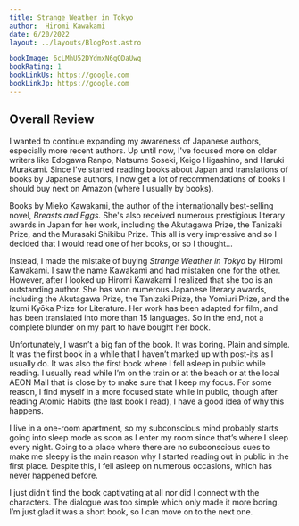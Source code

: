 ```yaml
---
title: Strange Weather in Tokyo
author:  Hiromi Kawakami
date: 6/20/2022
layout: ../layouts/BlogPost.astro

bookImage: 6cLMhU52DYdmxN6gODaUwq
bookRating: 1
bookLinkUs: https://google.com
bookLinkJp: https://google.com
---
```


## Overall Review

I wanted to continue expanding my awareness of Japanese authors, especially more recent authors. Up until now, I've focused more on older writers like Edogawa Ranpo, Natsume Soseki, Keigo Higashino, and Haruki Murakami. Since I've started reading books about Japan and translations of books by Japanese authors, I now get a lot of recommendations of books I should buy next on Amazon (where I usually by books). 

Books by Mieko Kawakami, the author of the internationally best-selling novel, <i> Breasts and Eggs. </i> She's also received numerous prestigious literary awards in Japan for her work, including the Akutagawa Prize, the Tanizaki Prize, and the Murasaki Shikibu Prize. This all is very impressive and so I decided that I would read one of her books, or so I thought... 

Instead, I made the mistake of buying <i>Strange Weather in Tokyo</i> by Hiromi Kawakami. I saw the name Kawakami and had mistaken one for the other. However, after I looked up Hiromi Kawakami I realized that she too is an outstanding author. She has won numerous Japanese literary awards, including the Akutagawa Prize, the Tanizaki Prize, the Yomiuri Prize, and the Izumi Kyōka Prize for Literature. Her work has been adapted for film, and has been translated into more than 15 languages. So in the end, not a complete blunder on my part to have bought her book.

Unfortunately, I wasn’t a big fan of the book. It was boring. Plain and simple. It was the first book in a while that I haven’t marked up with post-its as I usually do. It was also the first book where I fell asleep in public while reading. I usually read while I’m on the train or at the beach or at the local AEON Mall that is close by to make sure that I keep my focus. For some reason, I find myself in a more focused state while in public, though after reading Atomic Habits (the last book I read), I have a good idea of why this happens. 

I live in a one-room apartment, so my subconscious mind probably starts going into sleep mode as soon as I enter my room since that’s where I sleep every night. Going to a place where there are no subconscious cues to make me sleepy is the main reason why I started reading out in public in the first place. Despite this, I fell asleep on numerous occasions, which has never happened before. 

I just didn’t find the book captivating at all nor did I connect with the characters. The dialogue was too simple which only made it more boring. I’m just glad it was a short book, so I can move on to the next one. 
